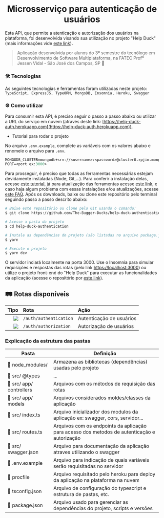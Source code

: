 <h1 align="center"> 
  Microsserviço para autenticação de usuários
</h1>

Esta API, que permite a atenticação e autorização dos usuários na plataforma, foi desenvolvida visando sua utilização no projeto "Help Duck" (mais informações vide [este link](https://github.com/The-Bugger-Ducks/help-duck-documentation)).

> Aplicação desenvolvida por alunos do 3º semestre do tecnólogo em Desenvolvimento de Software Multiplataforma, na FATEC Profº Jessen Vidal - São José dos Campos, SP :rocket:

### :hammer_and_wrench: Tecnologias

As seguintes tecnologias e ferramentas foram utilizadas neste projeto: `TypeScript, ExpressJS, TypeORM, MongoDB, Insomnia, Heroku, Swagger`

### :gear: Como utilizar

Para consumir esta API, é preciso seguir o passo a passo abaixo ou utilizar a URL do serviço em nuvem (através deste link: [https://help-duck-auth.herokuapp.com](https://help-duck-auth.herokuapp.com)).

- Tutorial para rodar o projeto

No arquivo `.env.example`, complete as variâveis com os valores abaixo e renomeie o arquivo para `.env`.

```cl
MONGODB_CLUSTER=mongodb+srv://<username>:<password>@cluster0.rpjin.mongodb.net/
PORT=<port ex:3000>
```

Para prosseguir, é preciso que todas as ferramentas necessárias estejam devidamente instaladas (Node, Git,...). Para conferir a instalação delas, acesse [este tutorial](https://www.notion.so/Instala-o-das-ferramentas-405f3e8b014649cbb422dee6b5bd0535), já para atualização das ferramentas acesse [este link](https://www.notion.so/Atualiza-o-vers-es-diferentes-09abff4d88d44c459a7c7a925ad15bfa), e caso haja algum problema com essas instalações e/ou atualizações, acesse [este FAQ](https://www.notion.so/Tive-problemas-e-agora-c67378e1319d4723a3211aad8eb987c6). Após os downloads, baixe ou clone este repositório pelo terminal seguindo passo a passo descrito abaixo:

```bash
# Baixe este repositório ou clone pelo Git usando o comando:
$ git clone https://github.com/The-Bugger-Ducks/help-duck-authentication.git

# Acesse a pasta do projeto
$ cd help-duck-authentication

# Instale as dependências do projeto (são listadas no arquivo package.json)
$ yarn

# Execute o projeto
$ yarn dev
```

O servidor inciará localmente na porta 3000. Use o Insomnia para simular requisições e respostas das rotas (pelo link [https://localhost:3000](https://localhost:3000)) ou utilize o projeto front-end do "Help Duck" para executar as funcionalidades da aplicação (acesse o repositório por [este link](https://github.com/The-Bugger-Ducks/help-duck-web)).

## :railway_track: Rotas disponíveis

<div align="center">

|                                                                  Tipo | Rota                   | Ação                     |
| --------------------------------------------------------------------: | :--------------------- | :----------------------- |
| [![](https://img.shields.io/badge/POST-4682B4?style=for-the-badge)]() | `/auth/authentication` | Autenticação de usuários |
| [![](https://img.shields.io/badge/POST-4682B4?style=for-the-badge)]() | `/auth/authorization`  | Autorização de usuários  |

</div>

### Explicação da estrutura das pastas

| Pasta                                    | Definição                                                                  |
| ---------------------------------------- | -------------------------------------------------------------------------- |
| :open_file_folder: node_modules/         | Armazena as bibliotecas (dependências) usadas pelo projeto                 |
| :open_file_folder: src/ @types           | ...                                                                        |
| :open_file_folder: src/ app/ controllers | Arquivos com os métodos de requisição das rotas                            |
| :open_file_folder: src/ app/ models      | Arquivos considerados moldes/classes da aplicação                          |
| :page_facing_up: src/ index.ts           | Arquivo inicializador dos modulos da aplicação ex: swagger, cors, servidor...                                                                        |
| :page_facing_up: src/ routes.ts          | Arquivos com os endpoints da aplicação para acesso dos metodos de autenticação e autorização |
| :page_facing_up: src/ swagger.json       | Arquivo para documentação da aplicação atraves utilizando o swagger        |
| :page_facing_up: .env.example            | Arquivo para indicação de quais variáveis serão requisitadas no servidor   |
| :page_facing_up: procfile                | Arquivo requisitado pelo heroku para deploy da aplicação na plataforma na nuvem |
| :page_facing_up: tsconfig.json           | Arquivo de configuração do typescript e estrutura de pastas, etc.          |
| :page_facing_up: package.json            | Arquivo usado para gerenciar as dependências do projeto, scripts e versões |
